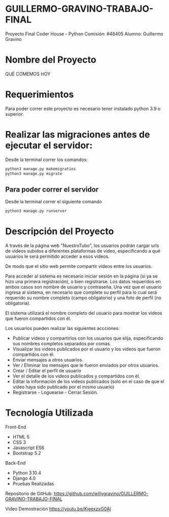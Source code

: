 # GUILLERMO-GRAVINO-TRABAJO-FINAL
Proyecto Final Coder House - Python
Comisión: #48405
Alumno: Guillermo Gravino

# Nombre del Proyecto
QUÉ COMEMOS HOY

# Requerimientos
Para poder correr este proyecto es necesario tener instalado python 3.9 o superior. 

# Realizar las migraciones antes de ejecutar el servidor:

Desde la terminal correr los comandos:

```bash
python3 manage.py makemigratios
python3 manage.py migrate
```

## Para poder correr el servidor 

Desde la terminal correr el siguiente comando

```bash
python3 manage.py runserver
```

# Descripción del Proyecto

A través de la página web "NuestroTubo", los usuarios podrán cargar urls de videos subidos a diferentes plataformas de video, especificando a qué usuarios le será permitido acceder a esos videos.

De modo que el sitio web permite compartir videos entre los usuarios.

Para acceder al sistema es necesario iniciar sesión en la página (si ya se hizo una primera registración), o bien registrarse. Los datos requeridos en ambos casos son nombre de usuario y contraseña. Una vez que el usuario ingresa al sistema, en necesario que complete su perfil para lo cual será requerido su nombre completo (campo obligatorio) y una foto de perfil (no obligatoria).

El sistema utilizará el nombre completo del usuario para mostrar los videos que fueron compartidos con él.

Los usuarios pueden realizar las siguientes accciones:

- Publicar videos y compartirlos con los usuarios que elija, especificando sus nombres completos separados por comas. 
- Visualizar los videos publicados por el usuario y los videos que fueron compartidos con él.
- Enviar mensajes a otros usuarios.
- Ver / Eliminar los mensajes que le fueron enviados por otros usuarios.
- Crear / Editar el perfil de usuario
- Ver el detalle de los videos publicados y compartidos con él.
- Editar la información de los videos publicados (solo en el caso de que el video haya sido publicado por el mismo usuario)
- Registrarse - Loguearse - Cerrar Sesión.


# Tecnología Utilizada

Front-End
- HTML 5
- CSS 3
- Javascript ES6
- Bootstrap 5.2

Back-End
- Python 3.10.4
- Django 4.0
- Pruebas Realizadas

Repositorio de GitHub:
https://github.com/willygravino/GUILLERMO-GRAVINO-TRABAJO-FINAL

Video Demostración
https://youtu.be/KjeexzxG0AI



